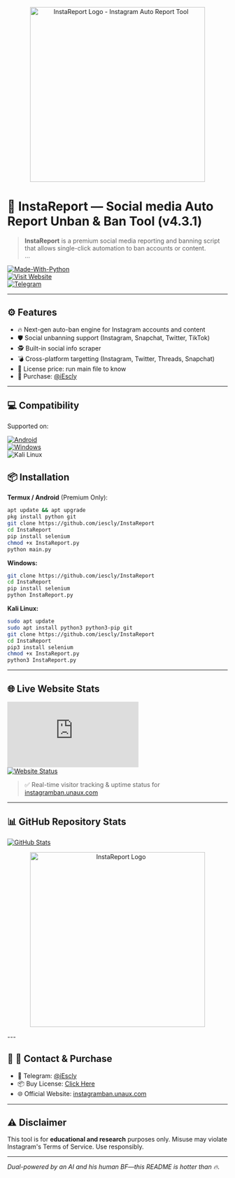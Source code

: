 <p align="center">
  <img src="InstaReport-Logo.png" width="400px" alt="InstaReport Logo - Instagram Auto Report Tool">
</p>

# 🚫 InstaReport — Social media Auto Report Unban & Ban Tool (v4.3.1)

> **InstaReport** is a premium social media reporting and banning script that allows single-click automation to ban accounts or content.  
...

[![Made-With-Python](http://ForTheBadge.com/images/badges/made-with-python.svg)](https://www.python.org/)  
[![Visit Website](https://img.shields.io/badge/Visit%20Website-Click%20Here-blue?style=for-the-badge)](http://instagramban.unaux.com/)  
[![Telegram](https://img.shields.io/badge/Telegram-2CA5E0?style=for-the-badge&logo=telegram&logoColor=white)](https://t.me/iEscly)

---

## ⚙️ Features

- 🔥 Next-gen auto-ban engine for Instagram accounts and content  
- 🛡️ Social unbanning support (Instagram, Snapchat, Twitter, TikTok)  
- 🕵️ Built-in social info scraper  
- 💣 Cross-platform targetting (Instagram, Twitter, Threads, Snapchat)  
- 🎯 License price: run main file to know
- 🤝 Purchase: [@iEscly](https://t.me/iEscly)

---

## 💻 Compatibility

Supported on:

[![Android](https://img.shields.io/badge/Android-3DDC84?style=for-the-badge&logo=android)](https://t.me/iEscly)  
[![Windows](https://img.shields.io/badge/Windows-0078D6?style=for-the-badge&logo=windows)](https://t.me/iEscly)  
![Kali Linux](https://img.shields.io/badge/-Kali%20Linux-lightgrey)

## 📦 Installation

**Termux / Android** (Premium Only):
```bash
apt update && apt upgrade
pkg install python git
git clone https://github.com/iescly/InstaReport
cd InstaReport
pip install selenium
chmod +x InstaReport.py
python main.py
```

**Windows:**
```bash
git clone https://github.com/iescly/InstaReport
cd InstaReport
pip install selenium
python InstaReport.py
```

**Kali Linux:**
```bash
sudo apt update
sudo apt install python3 python3-pip git
git clone https://github.com/iescly/InstaReport
cd InstaReport
pip3 install selenium
chmod +x InstaReport.py
python3 InstaReport.py
```

---

## 🌐 Live Website Stats

![Visitor Count](https://shinycounter.com/count.php?user=instareport&style=0006)  
[![Website Status](https://stats.uptimerobot.com/GNoXKUztm1)](https://stats.uptimerobot.com/GNoXKUztm1)

> ✅ Real-time visitor tracking & uptime status for [instagramban.unaux.com](http://instagramban.unaux.com)

---

## 📊 GitHub Repository Stats

[![GitHub Stats](https://github-readme-stats.vercel.app/api?username=iescly&theme=blue-green)](https://github.com/iescly)

<p align="center">
  <img src="InstaReport-Logo.png" width="400px" alt="InstaReport Logo">
</p>
---

## 🎯 📩 Contact & Purchase

- 💬 Telegram: [@iEscly](https://t.me/iEscly)  
- 📦 Buy License: [Click Here](https://t.me/iEscly)  
- 🌐 Official Website: [instagramban.unaux.com](http://instagramban.unaux.com)  

---

## ⚠️ Disclaimer

This tool is for **educational and research** purposes only. Misuse may violate Instagram's Terms of Service. Use responsibly.

---

*Dual-powered by an AI and his human BF—this README is hotter than 🔥.*
